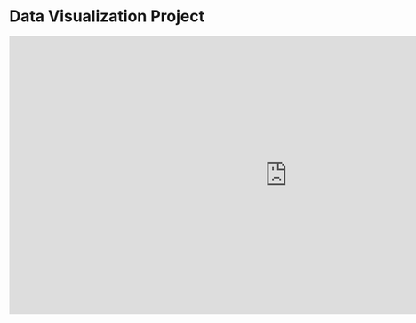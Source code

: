 # Data Visualization Project



<iframe src="https://armankafai.shinyapps.io/DataVizProject/" style="border:none;width:1000px;height:500px;"></iframe>
